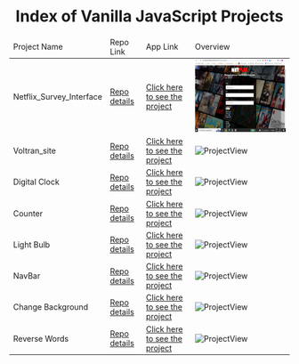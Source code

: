 <p align="center"> 
  
<h1 align="center">Index of Vanilla JavaScript Projects</h1>

</p>

<table>
    <thead>
        <tr>
            <td>Project Name</td>
            <td>Repo Link</td>
            <td>App Link</td>
            <td>Overview</td>
        </tr>
    </thead>
    <tbody> 
        <tr>
            <td>Netflix_Survey_Interface</td>
            <td><a href="https://github.com/BedirhanTalhaKuzucu/form_with_html_css" target="_blank">Repo details</a></td>
            <td><a href="https://bedirhantalhakuzucu.github.io/netflix_survey_interface/" target="_blank">Click here to see the project</a></td>
            <td><img style="width:500px;" src="https://github.com/BedirhanTalhaKuzucu/Index-of-My-Vanilla-JavaScript-Projects/blob/main/media/netflixsurveyformOverview.png" alt="ProjectView" height=130></td> 
        </tr>
        <tr>
            <td>Voltran_site</td>
            <td><a href="https://github.com/BedirhanTalhaKuzucu/voltran_site-" target="_blank">Repo details</a></td>
            <td><a href="https://bedirhantalhakuzucu.github.io/voltran_site-/" target="_blank">Click here to see the project</a></td>
            <td><img style="width:500px;" src="./gifs/Calculator.gif" alt="ProjectView" height=130></td> 
        </tr>
        <tr>
            <td>Digital Clock</td>
            <td><a href="https://github.com/nurkocar/Digital-Clock" target="_blank">Repo details</a></td>
            <td><a href="https://nurkocar.github.io/Digital-Clock/" target="_blank">Click here to see the project</a></td>
            <td><img style="width:500px;" src="./gifs/DigitalClock.gif" alt="ProjectView" height=130></td> 
        </tr>
        <tr>
            <td>Counter</td>
            <td><a href="https://github.com/nurkocar/Counter" target="_blank">Repo details</a></td>
            <td><a href="https://nurkocar.github.io/Counter/" target="_blank">Click here to see the project</a></td>
            <td><img style="width:500px;" src="./gifs/Counter.gif" alt="ProjectView" height=130></td> 
        </tr>
        <tr>
            <td>Light Bulb</td>
            <td><a href="https://github.com/nurkocar/Light-Bulb-On-Off" target="_blank">Repo details</a></td>
            <td><a href="https://nurkocar.github.io/Light-Bulb-On-Off/" target="_blank">Click here to see the project</a></td>
            <td><img style="width:500px;" src="./gifs/LightBulb.gif" alt="ProjectView" height=130></td> 
        </tr>
        <tr>
            <td>NavBar</td>
            <td><a href="https://github.com/nurkocar/NavBar" target="_blank">Repo details</a></td>
            <td><a href="https://nurkocar.github.io/NavBar/" target="_blank">Click here to see the project</a></td>
            <td><img style="width:500px;" src="./images/NavBar.PNG" alt="ProjectView" height=130></td> 
        </tr>
        <tr>
            <td>Change Background</td>
            <td><a href="https://github.com/nurkocar/Change-Background" target="_blank">Repo details</a></td>
            <td><a href="https://nurkocar.github.io/Change-Background/" target="_blank">Click here to see the project</a></td>
            <td><img style="width:500px;" src="./images/ChangeBackgroungColor.PNG" alt="ProjectView" height=130></td> 
        </tr>
        <tr>
            <td>Reverse Words</td>
            <td><a href="https://github.com/nurkocar/Reverse-Words" target="_blank">Repo details</a></td>
            <td><a href="https://nurkocar.github.io/Reverse-Words/" target="_blank">Click here to see the project</a></td>
            <td><img style="width:500px;" src="ReverseWords.gif" alt="ProjectView" height=130></td> 
        </tr>

</tbody>
</table>
